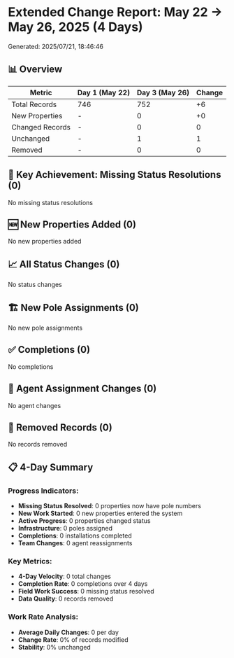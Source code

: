 # Extended Change Report: May 22 → May 26, 2025 (4 Days)

Generated: 2025/07/21, 18:46:46

## 📊 Overview

| Metric | Day 1 (May 22) | Day 3 (May 26) | Change |
|--------|----------------|----------------|---------|
| Total Records | 746 | 752 | +6 |
| New Properties | - | 0 | +0 |
| Changed Records | - | 0 | 0 |
| Unchanged | - | 1 | 1 |
| Removed | - | 0 | 0 |

## 🎯 Key Achievement: Missing Status Resolutions (0)
No missing status resolutions


## 🆕 New Properties Added (0)
No new properties added


## 📈 All Status Changes (0)
No status changes


## 🏗️ New Pole Assignments (0)
No new pole assignments


## ✅ Completions (0)
No completions


## 👷 Agent Assignment Changes (0)
No agent changes


## 🚮 Removed Records (0)
No records removed


## 📋 4-Day Summary

### Progress Indicators:
- **Missing Status Resolved**: 0 properties now have pole numbers
- **New Work Started**: 0 new properties entered the system
- **Active Progress**: 0 properties changed status
- **Infrastructure**: 0 poles assigned
- **Completions**: 0 installations completed
- **Team Changes**: 0 agent reassignments

### Key Metrics:
- **4-Day Velocity**: 0 total changes
- **Completion Rate**: 0 completions over 4 days
- **Field Work Success**: 0 missing status resolved
- **Data Quality**: 0 records removed

### Work Rate Analysis:
- **Average Daily Changes**: 0 per day
- **Change Rate**: 0% of records modified
- **Stability**: 0% unchanged
